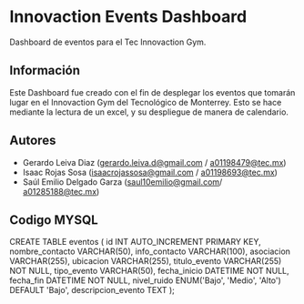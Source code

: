 # Innovaction Events Dashboard

Dashboard de eventos para el Tec Innovaction Gym.

## Información

Este Dashboard fue creado con el fin de desplegar los eventos que tomarán lugar en el Innovaction Gym del Tecnológico de Monterrey. Esto se hace mediante la lectura de un excel, y su despliegue de manera de calendario.

## Autores

- Gerardo Leiva Diaz (gerardo.leiva.d@gmail.com / a01198479@tec.mx)
- Isaac Rojas Sosa (isaacrojassosa@gmail.com / a01198693@tec.mx)
- Saúl Emilio Delgado Garza (saul10emilio@gmail.com/ a01285188@tec.mx)

## Codigo MYSQL

CREATE TABLE eventos (
id INT AUTO_INCREMENT PRIMARY KEY,
nombre_contacto VARCHAR(50),
info_contacto VARCHAR(100),
asociacion VARCHAR(255),
ubicacion VARCHAR(255),
titulo_evento VARCHAR(255) NOT NULL,
tipo_evento VARCHAR(50),
fecha_inicio DATETIME NOT NULL,
fecha_fin DATETIME NOT NULL,
nivel_ruido ENUM('Bajo', 'Medio', 'Alto') DEFAULT 'Bajo',
descripcion_evento TEXT
);
